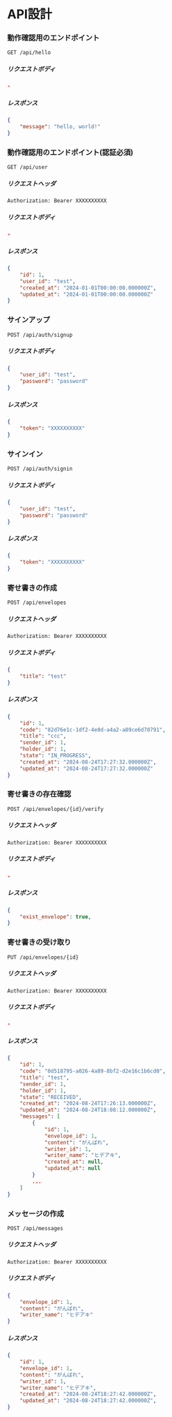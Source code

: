 # API設計

### 動作確認用のエンドポイント

```
GET /api/hello
```

##### リクエストボディ

```json
-
```

##### レスポンス

```json
{
    "message": "hello, world!"
}
```

### 動作確認用のエンドポイント(認証必須)

```
GET /api/user
```

##### リクエストヘッダ

```
Authorization: Bearer XXXXXXXXXX
```

##### リクエストボディ

```json
-
```

##### レスポンス

```json
{
    "id": 1,
    "user_id": "test",
    "created_at": "2024-01-01T00:00:00.000000Z",
    "updated_at": "2024-01-01T00:00:00.000000Z"
}
```

### サインアップ

```
POST /api/auth/signup
```

##### リクエストボディ

```json
{
    "user_id": "test",
    "password": "password"
}
```

##### レスポンス

```json
{
    "token": "XXXXXXXXXX"
}
```

### サインイン

```
POST /api/auth/signin
```

##### リクエストボディ

```json
{
    "user_id": "test",
    "password": "password"
}
```

##### レスポンス

```json
{
    "token": "XXXXXXXXXX"
}
```

### 寄せ書きの作成

```
POST /api/envelopes
```

##### リクエストヘッダ

```
Authorization: Bearer XXXXXXXXXX
```

##### リクエストボディ

```json
{
    "title": "test"
}
```

##### レスポンス

```json
{
    "id": 1,
    "code": "82d76e1c-1df2-4e0d-a4a2-a89ce6d70791",
    "title": "ccc",
    "sender_id": 1,
    "holder_id": 1,
    "state": "IN_PROGRESS",
    "created_at": "2024-08-24T17:27:32.000000Z",
    "updated_at": "2024-08-24T17:27:32.000000Z"
}
```

### 寄せ書きの存在確認

```
POST /api/envelopes/{id}/verify
```

##### リクエストヘッダ

```
Authorization: Bearer XXXXXXXXXX
```

##### リクエストボディ

```json
-
```

##### レスポンス

```json
{
    "exist_envelope": true,
}
```

### 寄せ書きの受け取り

```
PUT /api/envelopes/{id}
```

##### リクエストヘッダ

```
Authorization: Bearer XXXXXXXXXX
```

##### リクエストボディ

```json
-
```

##### レスポンス

```json
{
    "id": 1,
    "code": "0d518795-a026-4a89-8bf2-d2e16c1b6cd0",
    "title": "test",
    "sender_id": 1,
    "holder_id": 1,
    "state": "RECEIVED",
    "created_at": "2024-08-24T17:26:13.000000Z",
    "updated_at": "2024-08-24T18:08:12.000000Z",
    "messages": [
        {
            "id": 1,
            "envelope_id": 1,
            "content": "がんばれ",
            "writer_id": 1,
            "writer_name": "ヒデアキ",
            "created_at": null,
            "updated_at": null
        }
        ...
    ]
}
```

### メッセージの作成

```
POST /api/messages
```

##### リクエストヘッダ

```
Authorization: Bearer XXXXXXXXXX
```

##### リクエストボディ

```json
{
    "envelope_id": 1,
    "content": "がんばれ",
    "writer_name": "ヒデアキ"
}
```

##### レスポンス

```json
{
    "id": 1,
    "envelope_id": 1,
    "content": "がんばれ",
    "writer_id": 1,
    "writer_name": "ヒデアキ",
    "created_at": "2024-08-24T18:27:42.000000Z",
    "updated_at": "2024-08-24T18:27:42.000000Z",
}
```
